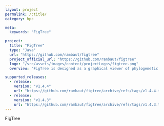 ```yaml
---
layout: project
permalink: /:title/
category: hpc

meta:
  keywords: "FigTree"

project:
  title: "FigTree"
  type: "Java"
  url: "https://github.com/rambaut/figtree"
  project_official_url: "https://github.com/rambaut/figtree"
  logo: "/src/assets/images/content/projectLogos/figtree.png"
  overview: "FigTree is designed as a graphical viewer of phylogenetic trees and as a program for producing publication-ready figures. As with most of my programs, it was written for my own needs so may not be as polished and feature-complete as a commercial program. In particular it is designed to display summarized and annotated trees produced by BEAST."

supported_releases:
  - release:
    version: "v1.4.4"
    url: "https://github.com/rambaut/figtree/archive/refs/tags/v1.4.4.tar.gz"
  - release:
    version: "v1.4.3"
    url: "https://github.com/rambaut/figtree/archive/refs/tags/v1.4.3.tar.gz"
---
```


<p>FigTree</p>
